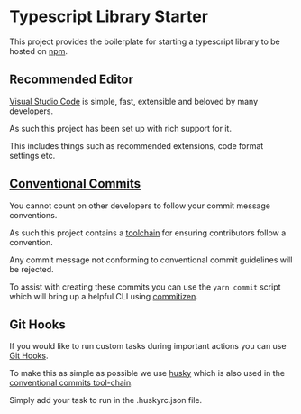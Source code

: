 # Typescript Library Starter

This project provides the boilerplate for starting a typescript library to be hosted on [npm](https://www.npmjs.com/).

## Recommended Editor

[Visual Studio Code](https://code.visualstudio.com/) is simple, fast, extensible and beloved by many developers.

As such this project has been set up with rich support for it.

This includes things such as recommended extensions, code format settings etc.

## [Conventional Commits](https://www.conventionalcommits.org/en/)

You cannot count on other developers to follow your commit message conventions.

As such this project contains a [toolchain](https://medium.com/@klauskpm/how-to-create-good-commit-messages-67943d30cced) for ensuring contributors follow a convention.

Any commit message not conforming to conventional commit guidelines will be rejected.

To assist with creating these commits you can use the `yarn commit` script which will bring up a helpful CLI using [commitizen](https://github.com/commitizen/cz-cli).

## Git Hooks

If you would like to run custom tasks during important actions you can use [Git Hooks](https://git-scm.com/book/en/v2/Customizing-Git-Git-Hooks).

To make this as simple as possible we use [husky](https://github.com/typicode/husky) which is also used in the [conventional commits tool-chain](#Conventional-Commits).

Simply add your task to run in the .huskyrc.json file.
